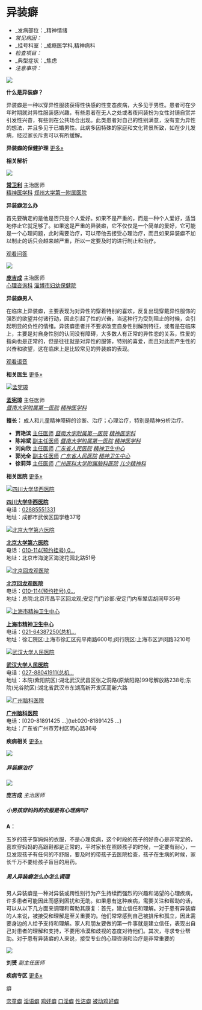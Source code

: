 # 异装癖

- _发病部位：_精神情绪
- _常见病因：_
- _挂号科室：_成瘾医学科,精神病科
- _检查项目：_
- _典型症状：_焦虑
- _注意事项：_

![](https://img01.yilianmeiti.com/project/diseasesymptom/2024/01/19/17/d906ca228d01000064ecbc104c9b0a00.jpg)

**什么是异装癖？**

异装癖是一种以穿异性服装获得性快感的性变态疾病，大多见于男性。患者可在少年时期就对异性服装感兴趣，有些患者在无人之处或者夜间装扮为女性对镜自赏并引发性兴奋，有些则在公共场合出现。此类患者对自己的性别满意，没有变为异性的想法，并且多见于已婚男性。此病多因特殊的家庭和文化背景所致，如在少儿发病，经过家长斥责可以有所缓解。

**异装癖的保健护理** [更多»](https://mzjb.yilianmeiti.com/zs/article/1350/1.html)

**相关解析**

![](https://img01.yilianmeiti.com/project/doctor/2020/03/24/16/b329650d710100001ca5521c0c590f00.jpeg)

**[常卫利](https://mzys.yilianmeiti.com/346045/)** 主治医师  
[精神医学科](https://mzyy.yilianmeiti.com/5670/) [郑州大学第一附属医院](https://mzyy.yilianmeiti.com/5670/)

**异装癖怎么办**

首先要确定的是他是否只是个人爱好。如果不是严重的，而是一种个人爱好，适当地停止它就足够了。如果这是严重的异装癖，它不仅仅是一个简单的爱好，它可能是一个心理问题，此时需要治疗，可以带他去接受心理治疗，而且如果异装癖不加以制止的话只会越来越严重，所以一定要及时的进行制止和治疗。

[观看问答](https://m.yilianmeiti.com/question/4020121.html)

![](https://img01.yilianmeiti.com/project/doctor/2020/03/24/16/56a8550d710100001ca5521c0c630a00.jpeg)

**[庞吉成](https://mzys.yilianmeiti.com/667/)** 主治医师  
[心理咨询科](https://mzyy.yilianmeiti.com/437/) [淄博市妇幼保健院](https://mzyy.yilianmeiti.com/437/)

**异装癖男人**

在临床上异装癖，主要表现为对异性的穿着特别的喜欢，反复出现穿戴异性服饰的强烈的欲望并付诸行动，因此引起了性的兴奋，当这种行为受到阻止的时候，会引起明显的负性的情绪。异装癖患者并不要求改变自身性别解剖特征，或者是在临床上，主要是对自身性别的认同没有障碍，大多数人有正常的异性恋的关系，性爱的指向也是正常的，但是往往就是对异性的服饰，特别的喜爱，而且对此而产生性的兴奋和欲望，这在临床上是比较常见的异装癖的表现。

[观看语音](https://m.yilianmeiti.com/audio/229763.html)

**相关医生** [更多»](https://mzys.yilianmeiti.com)

[![孟宪璋](https://img01.yilianmeiti.com/project/doctor/2020/06/15/17/8dd503b9720100001ca5524816021400.jpeg)](https://mzys.yilianmeiti.com/3621/)

**[孟宪璋](https://mzys.yilianmeiti.com/3621/)** 主任医师  
[_暨南大学附属第一医院_](https://mzyy.yilianmeiti.com/4/) [_精神医学科_](https://mzyy.yilianmeiti.com/4/125988/doctor/)

**擅长：** 成人和儿童精神障碍的诊断、治疗；心理治疗，特别是精神分析治疗。

-   **贾艳滨** [主任医师](https://mzys.yilianmeiti.com/3622/) [_暨南大学附属第一医院_](https://mzyy.yilianmeiti.com/4/) [_精神医学科_](https://mzyy.yilianmeiti.com/4/125988/doctor/)
-   **陈裕斌** [副主任医师](https://mzys.yilianmeiti.com/3625/) [_暨南大学附属第一医院_](https://mzyy.yilianmeiti.com/4/) [_精神医学科_](https://mzyy.yilianmeiti.com/4/125988/doctor/)
-   **刘向欣** [主任医师](https://mzys.yilianmeiti.com/6287/) [_广东省人民医院_](https://mzyy.yilianmeiti.com/8/) [_精神卫生中心_](https://mzyy.yilianmeiti.com/8/125806/doctor/)
-   **郭光全** [副主任医师](https://mzys.yilianmeiti.com/6300/) [_广东省人民医院_](https://mzyy.yilianmeiti.com/8/) [_精神卫生中心_](https://mzyy.yilianmeiti.com/8/125806/doctor/)
-   **徐莉萍** [主任医师](https://mzys.yilianmeiti.com/130426/) [_广州医科大学附属脑科医院_](https://mzyy.yilianmeiti.com/1626/) [_儿少精神科_](https://mzyy.yilianmeiti.com/1626/9207/doctor/)

**相关医院** [更多»](https://mzyy.yilianmeiti.com)

[![四川大学华西医院](https://img01.yilianmeiti.com/project/hospital/2019/08/21/10/7415ccb36c0100001ca5525845460200.jpeg)](https://mzyy.yilianmeiti.com/447/)

**[四川大学华西医院](https://mzyy.yilianmeiti.com/447/)**  
电话：[02885551331](tel:02885551331)  
地址：成都市武侯区国学巷37号

[![北京大学第六医院](https://img01.yilianmeiti.com/project/hospital/2019/05/08/13/586cb8976a0100001ca5521017da0000.jpeg)](https://mzyy.yilianmeiti.com/1007/)

**[北京大学第六医院](https://mzyy.yilianmeiti.com/1007/)**  
电话：[010-114(预约挂号),0...](tel:010-114\(预约挂号\),0...)  
地址：北京市海淀区海淀花园北路51号

[![北京回龙观医院](https://img01.yilianmeiti.com/project/hospital/2019/05/08/13/1755b8976a0100001ca5521017c50000.jpeg)](https://mzyy.yilianmeiti.com/1269/)

**[北京回龙观医院](https://mzyy.yilianmeiti.com/1269/)**  
电话：[010-114(预约挂号),0...](tel:010-114\(预约挂号\),0...)  
地址：总院:北京市昌平区回龙观;安定门门诊部:安定门内车辇店胡同甲35号

[![上海市精神卫生中心](https://img01.yilianmeiti.com/project/hospital/2020/11/06/14/631fe89d750100001ca552e03b3b0300.jpeg)](https://mzyy.yilianmeiti.com/1372/)

**[上海市精神卫生中心](https://mzyy.yilianmeiti.com/1372/)**  
电话：[021-64387250(总机...](tel:021-64387250\(总机...)  
地址：徐汇院区:上海市徐汇区宛平南路600号;闵行院区:上海市区沪闵路3210号

[![武汉大学人民医院](https://img01.yilianmeiti.com/project/hospital/2019/05/08/13/7c46bb976a0100001ca55210173e0300.jpeg)](https://mzyy.yilianmeiti.com/6741/)

**[武汉大学人民医院](https://mzyy.yilianmeiti.com/6741/)**  
电话：[027-88041911(总机...](tel:027-88041911\(总机...)  
地址：本院(紫阳院区):湖北武汉武昌区张之洞路(原紫阳路)99号解放路238号;东院(光谷院区):湖北省武汉市东湖高新开发区高新六路

[![广州脑科医院](https://img01.yilianmeiti.com/project/hospital/2020/11/06/14/5944ff9d750100001ca552e03bdf1a00.jpeg)](https://mzyy.yilianmeiti.com/11577/)

**[广州脑科医院](https://mzyy.yilianmeiti.com/11577/)**  
电话：[020-81891425 ...](tel:020-81891425   ...)  
地址：广东省广州市芳村区明心路36号

**疾病相关** [更多»](https://mzjb.yilianmeiti.com/1350/more/)

![](https://img01.yilianmeiti.com/project/audioimg/2019/11/12/07/85c59d5e6e0100001ca5522000630200.jpeg)

##### 异装癖治疗

![](https://img01.yilianmeiti.com/project/doctor/2020/03/24/16/56a8550d710100001ca5521c0c630a00.jpeg)

**庞吉成** _主治医师_

##### 小男孩穿妈妈的衣服是有心理病吗?

**A：**

五岁的孩子穿妈妈的衣服，不是心理疾病，这个时段的孩子的好奇心是非常足的，喜欢穿妈妈的高跟鞋都是正常的，平时家长在照顾孩子的时候，一定要有耐心，一旦发现孩子有任何的不舒服，要及时的带孩子去医院检查，孩子在生病的时候，家长千万不要给孩子盲目的用药。

##### 男人异装癖怎么办怎么调理

男人异装癖是一种对异装或跨性别行为产生持续而强烈的兴趣和渴望的心理疾病，许多患者可能因此而感到困扰和无助。如果患有这种疾病，需要关注和帮助的话，可以从以下几方面来调理和帮助其康复：首先，建立信任和理解。对于患有异装癖的人来说，被接受和理解是至关重要的。他们常常感到自己被排斥和孤立，因此需要身边的人给予支持和理解。家人和朋友要做的第一件事就是建立信任，表现出自己对患者的理解和支持，不要用冷漠和歧视的态度对待他们。其次，寻求专业帮助。对于患有异装癖的人来说，接受专业的心理咨询和治疗是非常重要的

![](https://img01.yilianmeiti.com/project/doctor/2023/06/05/14/9aa4028c8801000064ecbc0017160000.png)

**刘赟** _副主任医师_

**疾病专区** [更多»](https://mzjb.yilianmeiti.com/diseasearealist.html)

癖

[恋童癖](https://mzjb.yilianmeiti.com/653/) [淫语癖](https://mzjb.yilianmeiti.com/5048/) [鸡奸癖](https://mzjb.yilianmeiti.com/5060/) [口淫癖](https://mzjb.yilianmeiti.com/5065/) [性洁癖](https://mzjb.yilianmeiti.com/5067/) [被动鸡好癖](https://mzjb.yilianmeiti.com/14483/)
